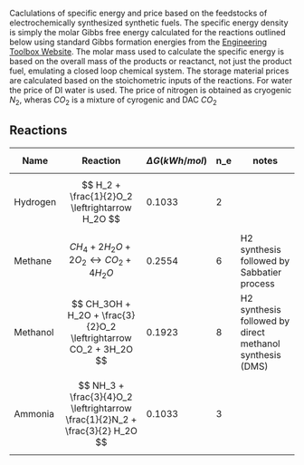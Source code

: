 Caclulations of specific energy and price based on the feedstocks of electrochemically synthesized synthetic fuels. The specific energy density is simply the molar Gibbs free energy calculated for the reactions outlined below using standard Gibbs formation energies from the [Engineering Toolbox Website](https://www.engineeringtoolbox.com/standard-state-enthalpy-formation-definition-value-Gibbs-free-energy-entropy-molar-heat-capacity-d_1978.html). The molar mass used to calculate the specific energy is based on the overall mass of the products or reactanct, not just the product fuel, emulating a closed loop chemical system. The storage material prices are calculated based on the stoichometric inputs of the reactions. For water the price of DI water is used. The price of nitrogen is obtained as cryogenic $N_2$, wheras $CO_2$ is a mixture of cyrogenic and DAC $CO_2$ 


## Reactions

| Name | Reaction | $$\Delta G (kWh/mol)$$ | n_e | notes
|------|------|-----| -- | -- |
| Hydrogen | $$ H_2 + \frac{1}{2}O_2 \leftrightarrow H_2O $$ | 0.1033 | 2 |
| Methane | $$ CH_4 + 2H_2O + 2O_2 \leftrightarrow CO_2 + 4H_2O $$ | 0.2554 | 6 | H2 synthesis followed by Sabbatier process
| Methanol | $$ CH_3OH + H_2O + \frac{3}{2}O_2 \leftrightarrow CO_2 + 3H_2O $$ | 0.1923 | 8 | H2 synthesis followed by direct methanol synthesis (DMS)
| Ammonia | $$ NH_3 + \frac{3}{4}O_2 \leftrightarrow  \frac{1}{2}N_2 + \frac{3}{2} H_2O $$ | 0.1033 | 3 | 
